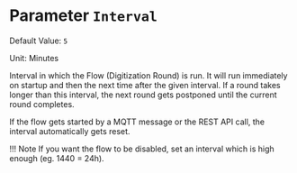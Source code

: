 # Parameter `Interval`
Default Value: `5`

Unit: Minutes

Interval in which the Flow (Digitization Round) is run.
It will run immediately on startup and then the next time after the given interval.
If a round takes longer than this interval, the next round gets postponed until the current round completes.

If the flow gets started by a MQTT message or the REST API call, the interval automatically gets reset.

!!! Note
If you want the flow to be disabled, set an interval which is high enough (eg. 1440 = 24h).
